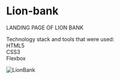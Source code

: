 # Lion-bank

LANDING PAGE OF LION BANK

Technology stack and tools that were used:<BR>
HTML5 <br>
СSS3 <br>
Flexbox 

![LionBank](https://user-images.githubusercontent.com/61902576/156068295-af2e55e1-7450-41ee-8bdf-c26dabbf4126.jpg)
